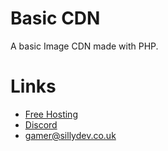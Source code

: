 # Basic CDN
A basic Image CDN made with PHP.

# Links
- [Free Hosting](https://panel.sillydev.co.uk)
- [Discord](https://discord.gg/WeQ3TpdfZM)
- gamer@sillydev.co.uk